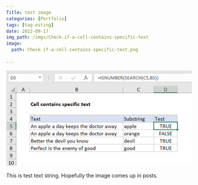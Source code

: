 ```yaml
---
Title: test image
categories: [Portfolio]
tags: [tag-esting]
date: 2022-09-17
img_path: /imgs/Check-if-a-cell-contains-specific-text
image: 
  path: Check-if-a-cell-contains-specific-text.png

---
```


![Check-if-a-cell-contains-specific-text](/imgs/Check-if-a-cell-contains-specific-text/Check-if-a-cell-contains-specific-text.png)


This is test text string. Hopefully the image comes up in posts.
